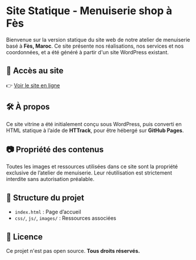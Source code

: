 # Site Statique - Menuiserie shop à Fès

Bienvenue sur la version statique du site web de notre atelier de menuiserie basé à **Fès, Maroc**. Ce site présente nos réalisations, nos services et nos coordonnées, et a été généré à partir d'un site WordPress existant.

## 🔗 Accès au site
👉 [Voir le site en ligne](https://ton-pseudo.github.io/nom-du-repo)

## 🛠️ À propos
Ce site vitrine a été initialement conçu sous WordPress, puis converti en HTML statique à l’aide de **HTTrack**, pour être hébergé sur **GitHub Pages**.

## 📷 Propriété des contenus
Toutes les images et ressources utilisées dans ce site sont la propriété exclusive de l’atelier de menuiserie. Leur réutilisation est strictement interdite sans autorisation préalable.

## 📁 Structure du projet
- `index.html` : Page d’accueil
- `css/`, `js/`, `images/` : Ressources associées

## 📜 Licence
Ce projet n'est pas open source. **Tous droits réservés.**
